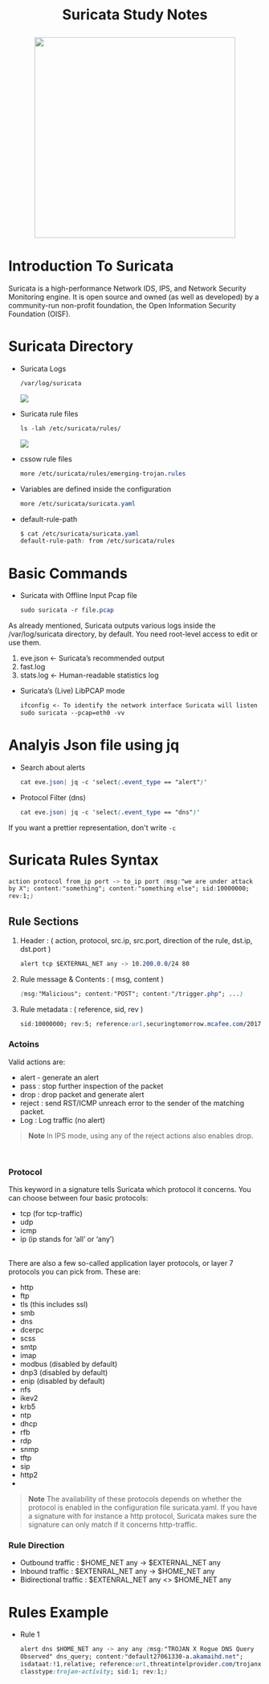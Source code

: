 <h1 align="center">Suricata Study Notes<p>
  
<p align="center">
<img src="https://suricata.io/wp-content/uploads/2021/01/Logo-FINAL_Vertical_Color_Whitetext.png" height=400 >
</p>
  
# Introduction To Suricata
Suricata is a high-performance Network IDS, IPS, and Network Security Monitoring engine.
It is open source and owned (as well as developed) by a community-run non-profit
foundation, the Open Information Security Foundation (OISF).

# Suricata Directory

+ Suricata Logs
  ```css
  /var/log/suricata
  ```
  
  <img src="https://drive.google.com/file/d/1eO4aMVnqS_r5Uc1X8OOVfT5gVVWCTrrE/view?usp=drive_link">
  <br/>
  
+ Suricata rule files
  ```css
  ls -lah /etc/suricata/rules/
  ```
   <img src="/Image/">
  <br/>
+ cssow rule files
  ```css
  more /etc/suricata/rules/emerging-trojan.rules
  ```
+ Variables are defined inside the configuration
  ```css
  more /etc/suricata/suricata.yaml
  ```
+ default-rule-path
  ```css
  $ cat /etc/suricata/suricata.yaml
  default-rule-path: from /etc/suricata/rules
  ```
# Basic Commands

+ Suricata with Offline Input Pcap file
  ```css
  sudo suricata -r file.pcap
  ```
As already mentioned, Suricata outputs various logs inside the /var/log/suricata directory,
by default. You need root-level access to edit or use them.
1. eve.json <- Suricata’s recommended output
2. fast.log
3. stats.log <- Human-readable statistics log

+ Suricata’s (Live) LibPCAP mode
  ```css
  ifconfig <- To identify the network interface Suricata will listen on
  sudo suricata --pcap=eth0 -vv
  ```



# Analyis Json file using jq

+ Search about alerts
  ```css
  cat eve.json| jq -c 'select(.event_type == "alert")'
  ```
+ Protocol Filter (dns)
  ```css
  cat eve.json| jq -c 'select(.event_type == "dns")'
  ```
If you want a prettier representation, don't write ``-c``

# Suricata Rules Syntax

```css
action protocol from_ip port -> to_ip port (msg:"we are under attack
by X"; content:"something"; content:"something else"; sid:10000000;
rev:1;)
```

## Rule Sections 

1. Header : ( action, protocol, src.ip, src.port, direction of the rule, dst.ip, dst.port  )
   ```css
   alert tcp $EXTERNAL_NET any -> 10.200.0.0/24 80
    ```
2. Rule message & Contents : ( msg, content )
   ```css
   (msg:"Malicious"; content:"POST"; content:"/trigger.php"; ...)
   ```
3. Rule metadata : ( reference, sid, rev )
   ```css
   sid:10000000; rev:5; reference:url,securingtomorrow.mcafee.com/2017-11-20-dridex;
   ```

### Actoins
Valid actions are:
+ alert - generate an alert
+ pass : stop further inspection of the packet
+ drop : drop packet and generate alert
+ reject : send RST/ICMP unreach error to the sender of the matching packet.
+ Log : Log traffic (no alert)

>**Note**
> In IPS mode, using any of the reject actions also enables drop.

<br/>

### Protocol
This keyword in a signature tells Suricata which protocol it concerns. You can choose between four basic protocols:

+ tcp (for tcp-traffic)
+ udp
+ icmp
+ ip (ip stands for ‘all’ or ‘any’)

<br/> There are also a few so-called application layer protocols, or layer 7 protocols you can pick from. These are:


+ http
+ ftp
+ tls (this includes ssl)
+ smb
+ dns
+ dcerpc
+ scss
+ smtp
+ imap
+ modbus (disabled by default)
+ dnp3 (disabled by default)
+ enip (disabled by default)
+ nfs
+ ikev2
+ krb5
+ ntp
+ dhcp
+ rfb
+ rdp
+ snmp
+ tftp
+ sip
+ http2
+ 
> **Note**
> The availability of these protocols depends on whether the protocol is enabled in the configuration file suricata.yaml.
> If you have a signature with for instance a http protocol, Suricata makes sure the signature can only match if it concerns http-traffic.


### Rule Direction
+ Outbound traffic : $HOME_NET any -> $EXTERNAL_NET any
+ Inbound traffic : $EXTENRAL_NET any -> $HOME_NET any
+  Bidirectional traffic : $EXTENRAL_NET any <> $HOME_NET any


# Rules Example

+ Rule 1
  ```css
  alert dns $HOME_NET any -> any any (msg:"TROJAN X Rogue DNS Query
  Observed" dns_query; content:"default27061330-a.akamaihd.net";
  isdataat:!1,relative; reference:url,threatintelprovider.com/trojanx;
  classtype:trojan-activity; sid:1; rev:1;)
  ```



























